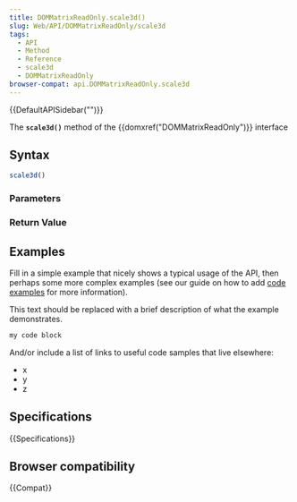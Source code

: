 ```yaml
---
title: DOMMatrixReadOnly.scale3d()
slug: Web/API/DOMMatrixReadOnly/scale3d
tags:
  - API
  - Method
  - Reference
  - scale3d
  - DOMMatrixReadOnly
browser-compat: api.DOMMatrixReadOnly.scale3d
---
```

{{DefaultAPISidebar("")}}

The **`scale3d()`** method of the {{domxref("DOMMatrixReadOnly")}} interface 

## Syntax

```js
scale3d()
```

### Parameters



### Return Value



## Examples

Fill in a simple example that nicely shows a typical usage of the API, then perhaps some more complex examples (see our guide on how to add [code examples](/en-US/docs/MDN/Contribute/Structures/Code_examples) for more information).

This text should be replaced with a brief description of what the example demonstrates.

```js
my code block
```

And/or include a list of links to useful code samples that live elsewhere:

*   x
*   y
*   z

## Specifications

{{Specifications}}

## Browser compatibility

{{Compat}}

